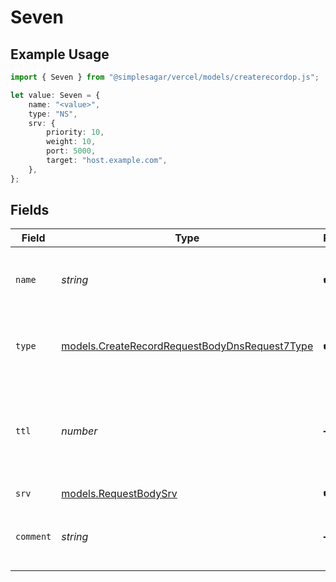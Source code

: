 # Seven

## Example Usage

```typescript
import { Seven } from "@simplesagar/vercel/models/createrecordop.js";

let value: Seven = {
    name: "<value>",
    type: "NS",
    srv: {
        priority: 10,
        weight: 10,
        port: 5000,
        target: "host.example.com",
    },
};
```

## Fields

| Field                                                                                                | Type                                                                                                 | Required                                                                                             | Description                                                                                          | Example                                                                                              |
| ---------------------------------------------------------------------------------------------------- | ---------------------------------------------------------------------------------------------------- | ---------------------------------------------------------------------------------------------------- | ---------------------------------------------------------------------------------------------------- | ---------------------------------------------------------------------------------------------------- |
| `name`                                                                                               | *string*                                                                                             | :heavy_check_mark:                                                                                   | A subdomain name or an empty string for the root domain.                                             |                                                                                                      |
| `type`                                                                                               | [models.CreateRecordRequestBodyDnsRequest7Type](../models/createrecordrequestbodydnsrequest7type.md) | :heavy_check_mark:                                                                                   | The type of record, it could be one of the valid DNS records.                                        |                                                                                                      |
| `ttl`                                                                                                | *number*                                                                                             | :heavy_minus_sign:                                                                                   | The TTL value. Must be a number between 60 and 2147483647. Default value is 60.                      | 60                                                                                                   |
| `srv`                                                                                                | [models.RequestBodySrv](../models/requestbodysrv.md)                                                 | :heavy_check_mark:                                                                                   | N/A                                                                                                  |                                                                                                      |
| `comment`                                                                                            | *string*                                                                                             | :heavy_minus_sign:                                                                                   | A comment to add context on what this DNS record is for                                              | used to verify ownership of domain                                                                   |